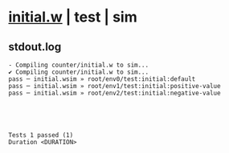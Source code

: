 # [initial.w](../../../../examples/tests/valid/initial.w) | test | sim

## stdout.log
```log
- Compiling counter/initial.w to sim...
✔ Compiling counter/initial.w to sim...
pass ─ initial.wsim » root/env0/test:initial:default       
pass ─ initial.wsim » root/env1/test:initial:positive-value
pass ─ initial.wsim » root/env2/test:initial:negative-value
 




Tests 1 passed (1) 
Duration <DURATION>

```

